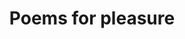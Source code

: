 ---
layout: activity
title: Poems for pleasure
description: Have you a favourite poem that you would like to share? Join us in listening to poems being read and learn something about the poets that wrote them in a relaxed, friendly atmosphere. We welcome people sharing their favourite poems but all are welcome with no pressure to read out aloud.
times:
  - Wednesday 1.00pm - 3.00pm (fortnightly)
cost: Free
location: St George's Community Centre
suitabilities:
  - All abilities welcomed
signup: false
---